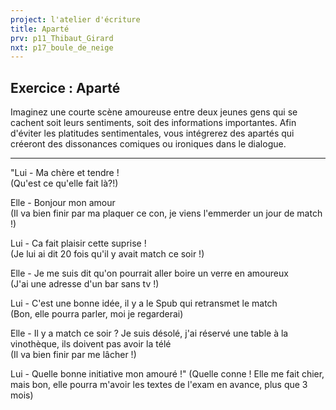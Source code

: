 ```yaml
---
project: l'atelier d'écriture
title: Aparté
prv: p11_Thibaut_Girard
nxt: p17_boule_de_neige
---
```

## Exercice : Aparté
Imaginez une courte scène amoureuse entre deux jeunes gens qui se cachent soit leurs sentiments, soit des informations importantes. Afin d'éviter les platitudes sentimentales, vous intégrerez des apartés qui créeront des dissonances comiques ou ironiques dans le dialogue.

---

"Lui - Ma chère et tendre !  
(Qu'est ce qu'elle fait là?!)

Elle - Bonjour mon amour  
(Il va bien finir par ma plaquer ce con, je viens l'emmerder un jour de match !)

Lui - Ca fait plaisir cette suprise !  
(Je lui ai dit 20 fois qu'il y avait match ce soir !)

Elle - Je me suis dit qu'on pourrait aller boire un verre en amoureux  
(J'ai une adresse d'un bar sans tv !)

Lui - C'est une bonne idée, il y a le Spub qui retransmet le match  
(Bon, elle pourra parler, moi je regarderai)

Elle - Il y a match ce soir ? Je suis désolé, j'ai réservé une table à la vinothèque, ils doivent pas avoir la télé  
(Il va bien finir par me lâcher !)

Lui - Quelle bonne initiative mon amouré !" 
(Quelle conne ! Elle me fait chier, mais bon, elle pourra m'avoir les textes de l'exam en avance, plus que 3 mois)